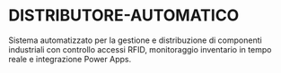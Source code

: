 # DISTRIBUTORE-AUTOMATICO
Sistema automatizzato per la gestione e distribuzione di componenti industriali con controllo accessi RFID, monitoraggio inventario in tempo reale e integrazione Power Apps.
